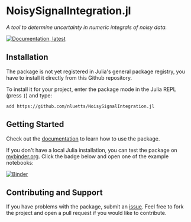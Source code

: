 # NoisySignalIntegration.jl

*A tool to determine uncertainty in numeric integrals of noisy data.*

[![Documentation, latest](https://img.shields.io/badge/docs-latest-blue.svg)](https://nluetts.github.io/NoisySignalIntegration.jl/dev/)

## Installation

The package is not yet registered in Julia's general package registry, you have to install it directly from this Github repository.

To install it for your project, enter the package mode in the Julia REPL (press `]`) and type:

```
add https://github.com/nluetts/NoisySignalIntegration.jl
```

## Getting Started

Check out the [documentation](https://nluetts.github.io/NoisySignalIntegration.jl/dev/) to learn how to use the package.

If you don't have a local Julia installation, you can test the package on [mybinder.org](https://mybinder.org).
Click the badge below and open one of the example notebooks:

[![Binder](https://mybinder.org/badge_logo.svg)](https://mybinder.org/v2/gh/nluetts/NSI-Binder/HEAD?filepath=example-1.ipynb&urlpath=lab)

## Contributing and Support

If you have problems with the package, submit an [issue](https://github.com/nluetts/NoisySignalIntegration.jl/issues).
Feel free to fork the project and open a pull request if you would like to contribute.